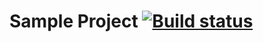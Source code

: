 # Sample Project [![Build status](https://ci.appveyor.com/api/projects/status/6hs78wcoe646u5he?svg=true)](https://ci.appveyor.com/project/KateDenis/2-3-patterns)